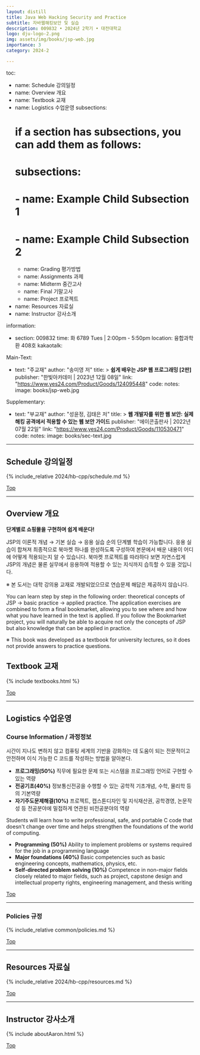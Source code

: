 ```yaml
---
layout: distill
title: Java Web Hacking Security and Practice
subtitle: 자바웹해킹보안 및 실습
description: 009832 • 2024년 2학기 • 대전대학교
logo: dju-logo-2.png
img: assets/img/books/jsp-web.jpg
importance: 3
category: 2024-2

---
```


toc:
  - name: Schedule 강의일정
  - name: Overview 개요
  - name: Textbook 교재
  - name: Logistics 수업운영
    subsections:
      # if a section has subsections, you can add them as follows:
      # subsections:
      #   - name: Example Child Subsection 1
      #   - name: Example Child Subsection 2
      - name: Grading 평가방법
      - name: Assignments 과제
      - name: Midterm 중간고사
      - name: Final 기말고사
      - name: Project 프로젝트
  - name: Resources 자료실
  - name: Instructor 강사소개

information:
  - section: 009832
    time: 화 6789	Tues | 2:00pm - 5:50pm
    location: 융합과학환 408호
    kakaotalk:

Main-Text:
  - text: "주교재"
    author: "송미영 저"
    title: >
      <strong>쉽게 배우는 JSP 웹 프로그래밍 [2판]</strong>
    publisher: "한빛아카데미 | 2023년 12월 08일"
    link: "https://www.yes24.com/Product/Goods/124095448"
    code:
    notes:
    image: books/jsp-web.jpg

Supplementary:
  - text: "부교재"
    author: "성윤정, 김태은 저"
    title: >
      <strong>웹 개발자를 위한 웹 보안: 실제 해킹 공격에서 적용할 수 있는 웹 보안 가이드</strong>
    publisher: "에이콘출판사 | 2022년 07월 22일"
    link: "https://www.yes24.com/Product/Goods/110530471"
    code:
    notes:
    image: books/sec-text.jpg
---

## Schedule 강의일정

{% include_relative 2024/hb-cpp/schedule.md %}

<a class="btncv" href="#">Top</a>

---

## Overview 개요

<strong>단계별로 쇼핑몰을 구현하며 쉽게 배운다!</strong>

JSP의 이론적 개념 → 기본 실습 → 응용 실습 순의 단계별 학습이 가능합니다. 응용 실습이 합쳐져 최종적으로 북마켓 하나를 완성하도록 구성하여 본문에서 배운 내용이 어디에 어떻게 적용되는지 알 수 있습니다. 북마켓 프로젝트를 따라하다 보면 자연스럽게 JSP의 개념은 물론 실무에서 응용하여 적용할 수 있는 지식까지 습득할 수 있을 것입니다.

※ 본 도서는 대학 강의용 교재로 개발되었으므로 연습문제 해답은 제공하지 않습니다.

You can learn step by step in the following order: theoretical concepts of JSP → basic practice → applied practice. The application exercises are combined to form a final bookmarket, allowing you to see where and how what you have learned in the text is applied. If you follow the Bookmarket project, you will naturally be able to acquire not only the concepts of JSP but also knowledge that can be applied in practice.

※ This book was developed as a textbook for university lectures, so it does not provide answers to practice questions.

## Textbook 교재

{% include textbooks.html %}

<a class="btncv" href="#">Top</a>

---

## Logistics 수업운영

### Course Information / 과정정보

시간이 지나도 변하지 않고 컴퓨팅 세계의 기반을 강화하는 데 도움이 되는 전문적이고 안전하며 이식 가능한 C 코드를 작성하는 방법을 알아본다.

- **프로그래밍(50%)** 직무에 필요한 문제 또는 시스템을 프로그래밍 언어로 구현할 수 있는 역량
- **전공기초(40%)** 정보통신전공을 수행할 수 있는 공학적 기초개념, 수학, 물리학 등의 기본역량
- **자기주도문제해결(10%)** 프로젝트, 캡스톤디자인 및 지식재산권, 공학경영, 논문작성 등 전공분야에 밀접하게 연관된 비전공분야의 역량

Students will learn how to write professional, safe, and portable C code that doesn't change over time and helps strengthen the foundations of the world of computing.

- **Programming (50%)** Ability to implement problems or systems required for the job in a programming language
- **Major foundations (40%)** Basic competencies such as basic engineering concepts, mathematics, physics, etc.
- **Self-directed problem solving (10%)** Competence in non-major fields closely related to major fields, such as project, capstone design and intellectual property rights, engineering management, and thesis writing

<a class="btncv" href="#">Top</a>

---

### Policies 규정

{% include_relative common/policies.md %}

<a class="btncv" href="#">Top</a>

---

## Resources 자료실

{% include_relative 2024/hb-cpp/resources.md %}

<a class="btncv" href="#">Top</a>

---

## Instructor 강사소개

{% include aboutAaron.html %}

<a class="btncv" href="#">Top</a>
